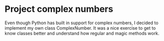 # Project complex numbers

Even though Python has built in support for complex numbers, I decided to implement my own class ComplexNumber.
It was a nice exercise to get to know classes better and understand how regular and magic methods work.